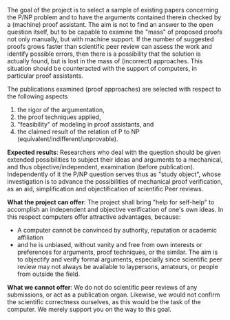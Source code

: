 The goal of the project is to select a sample of existing papers concerning the P/NP problem and to have the arguments contained therein checked by a (machine) proof assistant. The aim is not to find an answer to the open question itself, but to be capable to examine the "mass" of proposed proofs not only manually, but with machine support. If the number of suggested proofs grows faster than scientific peer review can assess the work and identify possible errors, then there is a possibility that the solution is actually found, but is lost in the mass of (incorrect) approaches. This situation should be counteracted with the support of computers, in particular proof assistants.

The publications examined (proof approaches) are selected with respect to the following aspects 
1. the rigor of the argumentation, 
2. the proof techniques applied,
3. "feasibility" of modeling in proof assistants, and 
4. the claimed result of the relation of P to NP (equivalent/indifferent/unprovable).

**Expected results**: Researchers who deal with the question should be given extended possibilities to subject their ideas and arguments to a mechanical, and thus objective/independent, examination (before publication). Independently of it the P/NP question serves thus as "study object", whose investigation is to advance the possibilities of mechanical proof verification, as an aid, simplification and objectification of scientific Peer reviews. 

**What the project can offer**: The project shall bring "help for self-help" to accomplish an independent and objective verification of one's own ideas. In this respect computers offer attractive advantages, because:
* A computer cannot be convinced by authority, reputation or academic affiliation
* and he is unbiased, without vanity and free from own interests or preferences for arguments, proof techniques, or the similar.
The aim is to objectify and verify formal arguments, especially since scientific peer review may not always be available to laypersons, amateurs, or people from outside the field.

**What we cannot offer**: We do not do scientific peer reviews of any submissions, or act as a publication organ. Likewise, we would not confirm the scientific correctness ourselves, as this would be the task of the computer. We merely support you on the way to this goal. 
